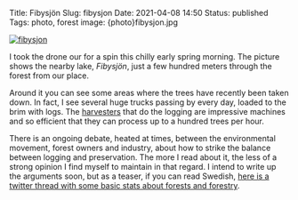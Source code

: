 Title: Fibysjön
Slug: fibysjon
Date: 2021-04-08 14:50
Status: published
Tags: photo, forest
image: {photo}fibysjon.jpg

[![fibysjon]({photo}fibysjon.jpg "fibysjon")]({static}/pic/fibysjon.jpg)

I took the drone our for a spin this chilly early spring morning. The picture shows
the nearby lake, _Fibysjön_, just a few hundred meters through the forest from our
place.

Around it you can see some areas where the trees have recently been taken down. In fact,
I see several huge trucks passing by every day, loaded to the brim with logs.
The [harvesters](https://duckduckgo.com/?q=skog+sk%C3%B6rdare&t=ffab&iar=images&iax=images&ia=images)
that do the logging are impressive machines and so efficient that they can process
up to a hundred trees per hour.

There is an ongoing debate, heated at times, between the environmental movement, 
forest owners and industry, about how to strike the balance between logging
and preservation. The more I read about it, the less of a strong opinion
I find myself to maintain in that regard. I intend to write up the arguments
soon, but as a teaser, if you can read Swedish, 
[here is a twitter thread with some
basic stats about forests and forestry](https://twitter.com/pholmgren/status/1376928732947087369).

